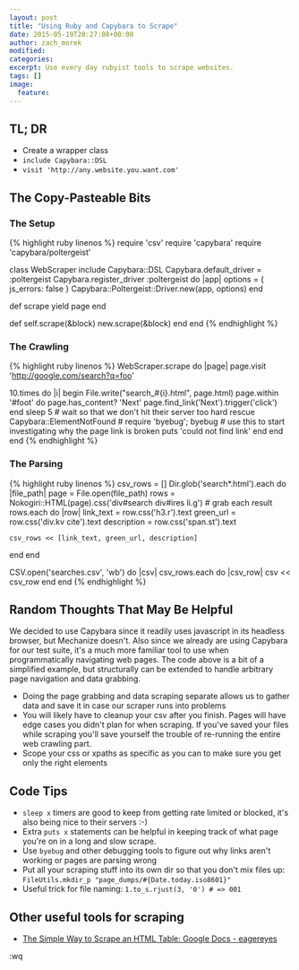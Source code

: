 ```yaml
---
layout: post
title: "Using Ruby and Capybara to Scrape"
date: 2015-05-19T20:27:08+00:00
author: zach_morek
modified:
categories:
excerpt: Use every day rubyist tools to scrape websites.
tags: []
image:
  feature:
---
```


## TL; DR

* Create a wrapper class
* `include Capybara::DSL`
* `visit 'http://any.website.you.want.com'`

## The Copy-Pasteable Bits

### The Setup

{% highlight ruby linenos %}
require 'csv'
require 'capybara'
require 'capybara/poltergeist'

class WebScraper
  include Capybara::DSL
  Capybara.default_driver = :poltergeist
  Capybara.register_driver :poltergeist do |app|
    options = { js_errors: false }
    Capybara::Poltergeist::Driver.new(app, options)
  end

  def scrape
    yield page
  end

  def self.scrape(&block)
    new.scrape(&block)
  end
end
{% endhighlight %}

### The Crawling

{% highlight ruby linenos %}
WebScraper.scrape do |page|
  page.visit 'http://google.com/search?q=foo'

  10.times do |i|
    begin
      File.write("search_#{i}.html", page.html)
      page.within '#foot' do
        page.has_content? 'Next'
        page.find_link('Next').trigger('click')
      end
      sleep 5 # wait so that we don't hit their server too hard
    rescue Capybara::ElementNotFound
      # require 'byebug'; byebug # use this to start investigating why the page link is broken
      puts 'could not find link'
    end
  end
end
{% endhighlight %}

### The Parsing

{% highlight ruby linenos %}
csv_rows = []
Dir.glob('search*.html').each do |file_path|
  page = File.open(file_path)
  rows = Nokogiri::HTML(page).css('div#search div#ires li.g') # grab each result
  rows.each do |row|
    link_text = row.css('h3.r').text
    green_url = row.css('div.kv cite').text
    description = row.css('span.st').text

    csv_rows << [link_text, green_url, description]
  end
end

CSV.open('searches.csv', 'wb') do |csv|
  csv_rows.each do |csv_row|
    csv << csv_row
  end
end
{% endhighlight %}

## Random Thoughts That May Be Helpful

We decided to use Capybara since it readily uses javascript in its headless browser, but Mechanize doesn't. Also since we already are using Capybara for our test suite, it's a much more familiar tool to use when programmatically navigating web pages. The code above is a bit of a simplified example, but structurally can be extended to handle arbitrary page navigation and data grabbing.

* Doing the page grabbing and data scraping separate allows us to gather data and save it in case our scraper runs into problems
* You will likely have to cleanup your csv after you finish. Pages will have edge cases you didn't plan for when scraping. If you've saved your files while scraping you'll save yourself the trouble of re-running the entire web crawling part.
* Scope your css or xpaths as specific as you can to make sure you get only the right elements

## Code Tips

* `sleep x` timers are good to keep from getting rate limited or blocked, it's also being nice to their servers :-)
* Extra `puts x` statements can be helpful in keeping track of what page you're on in a long and slow scrape.
* Use `byebug` and other debugging tools to figure out why links aren't working or pages are parsing wrong
* Put all your scraping stuff into its own dir so that you don't mix files up: `FileUtils.mkdir_p "page_dumps/#{Date.today.iso8601}"`
* Useful trick for file naming: `1.to_s.rjust(3, '0') # => 001`

## Other useful tools for scraping

* [The Simple Way to Scrape an HTML Table: Google Docs - eagereyes](https://eagereyes.org/data/scrape-tables-using-google-docs)

:wq
